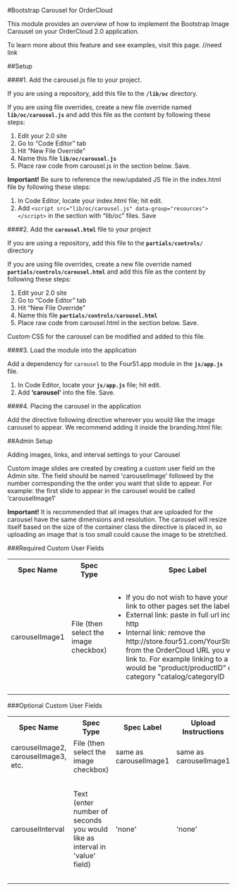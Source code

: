 #Bootstrap Carousel for OrderCloud

This module provides an overview of how to implement the Bootstrap Image Carousel on your OrderCloud 2.0 application.

To learn more about this feature and see examples, visit this page. //need link

##Setup

####1. Add the carousel.js file to your project.

If you are using a repository, add this file to the **`/lib/oc`** directory.

If you are using file overrides, create a new file override named **`lib/oc/carousel.js`** and add this file as the content by following these steps:

1. Edit your 2.0 site
2. Go to “Code Editor” tab
3. Hit “New File Override”
4. Name this file **`lib/oc/carousel.js`**
5. Place raw code from carousel.js in the section below. Save.

**Important!** Be sure to reference the new/updated JS file in the index.html file by following these steps:

1. In Code Editor, locate your index.html file; hit edit.
2. Add `<script src="lib/oc/carousel.js" data-group="resources"></script>` in the section with “lib/oc” files. Save

####2. Add the **`carousel.html`** file to your project

If you are using a repository, add this file to the **`partials/controls/`** directory

If you are using file overrides, create a new file override named **`partials/controls/carousel.html`** and add this file as the content by following these steps:

1. Edit your 2.0 site
2. Go to “Code Editor” tab
3. Hit “New File Override”
4. Name this file **`partials/controls/carousel.html`**
5. Place raw code from carousel.html in the section below. Save.

Custom CSS for the carousel can be modified and added to this file.

####3. Load the module into the application

Add a dependency for `carousel` to the Four51.app module in the **`js/app.js`** file.
1. In Code Editor, locate your **`js/app.js`** file; hit edit.
2. Add **‘carousel’** into the file. Save.

####4. Placing the carousel in the application

Add the directive following directive wherever you would like the image carousel to appear. We recommend adding it inside the branding.html file: <custom-carousel></custom-carousel>

##Admin Setup

Adding images, links, and interval settings to your Carousel

Custom image slides are created by creating a custom user field on the Admin site. The field should be named 'carouselImage' followed by the number corresponding the the order you want that slide to appear. For example: the first slide to appear in the carousel would be called ‘carouselImage1’

**Important!** It is recommended that all images that are uploaded for the carousel have the same dimensions and resolution. The carousel will resize itself based on the size of the container class the directive is placed in, so uploading an image that is too small could cause the image to be stretched.

###Required Custom User Fields

<table>
    <tr>
        <th>Spec Name</th>
        <th>Spec Type</th>
        <th>Spec Label</th>
        <th>Upload Instructions</th>
        <th>Description</th>
    </tr>
    <tr>
        <td>
         carouselImage1
        </td>
        <td>File (then select the image checkbox)</td>
        <td>
            <ul>
                <li>
                    If you do not wish to have your images link to other pages set the label to ’none’
                </li>
                <li>
                    External link: paste in full url including http
                </li>
                <li>
                    Internal link: remove the http://store.four51.com/YourStoreName/ from the 			OrderCloud URL you wish to link to. For example linking to a product would be 			"product/productID" or to a category "catalog/categoryID
                </li>
            </ul>
        </td>
        <td>
            <ul>
                <li>Any text included in the Upload Instructions box will be displayed on top of the slide.</li>
                <li>For no text write 'none'</li>
            </ul>
        </td>
        <td>Sets first slide in carousel</td>
    </tr>
    </table>

###Optional Custom User Fields

<table>
    <tr>
        <th>Spec Name</th>
        <th>Spec Type</th>
        <th>Spec Label</th>
        <th>Upload Instructions</th>
        <th>Description</th>
    </tr>
    <tr>
    <tr>
        <td>
            carouselImage2, carouselImage3, etc.
        </td>
    <td>File (then select the image checkbox)</td>
        <td>same as carouselImage1</td>
        <td>same as carouselImage1</td>
        <td>Sets subsequent slides in carousel</td>
    </tr>
    <tr>
        <td>
                    carouselInterval
        </td>
        <td>Text (enter number of seconds you would like as interval in 'value' field)</td>
        <td>'none'</td>
        <td>'none'</td>
        <td>
                <li>Sets Interval for Slide rotation. Default is 5 seconds. Setting to 0 will prevent rotation.</li>

        </td>
    </tr>
</table>
